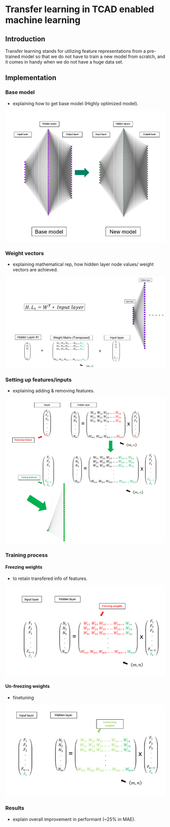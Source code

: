 # Transfer learning in TCAD enabled machine learning

## Introduction
Transfer learning stands for utilizing feature representations from a pre-trained model so that we do not have to train a new model from scratch, and it comes in handy when we do not have a huge data set. 

## Implementation
### Base model
- explaining how to get base model (Highly optimized model).

![ScreenShot](https://github.com/HananKhan7/Projects/blob/main/Transfer_learning_in_TCAD_enabled_machine_learniing/plots/transfer_learning_general.png)
### Weight vectors
- explaining mathematical rep, how hidden layer node values/ weight vectors are achieved.

![ScreenShot](https://github.com/HananKhan7/Projects/blob/main/Transfer_learning_in_TCAD_enabled_machine_learniing/plots/hidden_layer_mathematical_explanation.png)
### Setting up features/inputs
- explaining adding & removing features.

![ScreenShot](https://github.com/HananKhan7/Projects/blob/main/Transfer_learning_in_TCAD_enabled_machine_learniing/plots/Adding_removing_feature.png)
### Training process
#### Freezing weights
- to retain transfered info of features.

![ScreenShot](https://github.com/HananKhan7/Projects/blob/main/Transfer_learning_in_TCAD_enabled_machine_learniing/plots/freezing_weights.png)
#### Un-freezing weights
- finetuning

![ScreenShot](https://github.com/HananKhan7/Projects/blob/main/Transfer_learning_in_TCAD_enabled_machine_learniing/plots/unfreezing_weights.png)
### Results
- explain overall improvement in performant (~25% in MAE).
